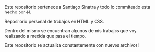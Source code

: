 Este repositorio pertenece a Santiago Sinatra y todo lo commiteado esta hecho por él. 

Repositorio personal de trabajos en HTML y CSS.

Dentro del mismo se encuentran algunos de mis trabajos que voy realizando a medida que pasa el tiempo. 

Este repositorio se actualiza constantemente con nuevos archivos!

